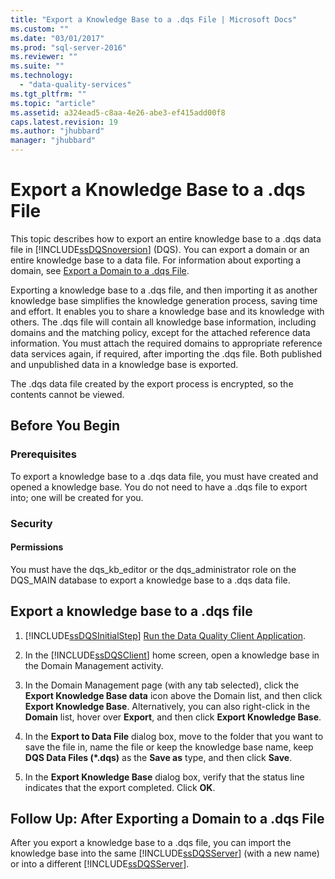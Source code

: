 ```yaml
---
title: "Export a Knowledge Base to a .dqs File | Microsoft Docs"
ms.custom: ""
ms.date: "03/01/2017"
ms.prod: "sql-server-2016"
ms.reviewer: ""
ms.suite: ""
ms.technology: 
  - "data-quality-services"
ms.tgt_pltfrm: ""
ms.topic: "article"
ms.assetid: a324ead5-c8aa-4e26-abe3-ef415add00f8
caps.latest.revision: 19
ms.author: "jhubbard"
manager: "jhubbard"
---
```

# Export a Knowledge Base to a .dqs File
  This topic describes how to export an entire knowledge base to a .dqs data file in [!INCLUDE[ssDQSnoversion](../a9retired/includes/ssdqsnoversion-md.md)] (DQS). You can export a domain or an entire knowledge base to a data file. For information about exporting a domain, see [Export a Domain to a .dqs File](../data-quality-services/export-a-domain-to-a-.dqs-file.md).  
  
 Exporting a knowledge base to a .dqs file, and then importing it as another knowledge base simplifies the knowledge generation process, saving time and effort. It enables you to share a knowledge base and its knowledge with others. The .dqs file will contain all knowledge base information, including domains and the matching policy, except for the attached reference data information. You must attach the required domains to appropriate reference data services again, if required, after importing the .dqs file. Both published and unpublished data in a knowledge base is exported.  
  
 The .dqs data file created by the export process is encrypted, so the contents cannot be viewed.  
  
##  <a name="BeforeYouBegin"></a> Before You Begin  
  
###  <a name="Prerequisites"></a> Prerequisites  
 To export a knowledge base to a .dqs data file, you must have created and opened a knowledge base. You do not need to have a .dqs file to export into; one will be created for you.  
  
###  <a name="Security"></a> Security  
  
####  <a name="Permissions"></a> Permissions  
 You must have the dqs_kb_editor or the dqs_administrator role on the DQS_MAIN database to export a knowledge base to a .dqs data file.  
  
##  <a name="Export"></a> Export a knowledge base to a .dqs file  
  
1.  [!INCLUDE[ssDQSInitialStep](../data-quality-services/includes/ssdqsinitialstep-md.md)] [Run the Data Quality Client Application](../data-quality-services/run-the-data-quality-client-application.md).  
  
2.  In the [!INCLUDE[ssDQSClient](../a9retired/includes/ssdqsclient-md.md)] home screen, open a knowledge base in the Domain Management activity.  
  
3.  In the Domain Management page (with any tab selected), click the **Export Knowledge Base data** icon above the Domain list, and then click **Export Knowledge Base**. Alternatively, you can also right-click in the **Domain** list, hover over **Export**, and then click **Export Knowledge Base**.  
  
4.  In the **Export to Data File** dialog box, move to the folder that you want to save the file in, name the file or keep the knowledge base name, keep **DQS Data Files (\*.dqs)** as the **Save as** type, and then click **Save**.  
  
5.  In the **Export Knowledge Base** dialog box, verify that the status line indicates that the export completed. Click **OK**.  
  
##  <a name="FollowUp"></a> Follow Up: After Exporting a Domain to a .dqs File  
 After you export a knowledge base to a .dqs file, you can import the knowledge base into the same [!INCLUDE[ssDQSServer](../data-quality-services/includes/ssdqsserver-md.md)] (with a new name) or into a different [!INCLUDE[ssDQSServer](../data-quality-services/includes/ssdqsserver-md.md)].  
  
  
